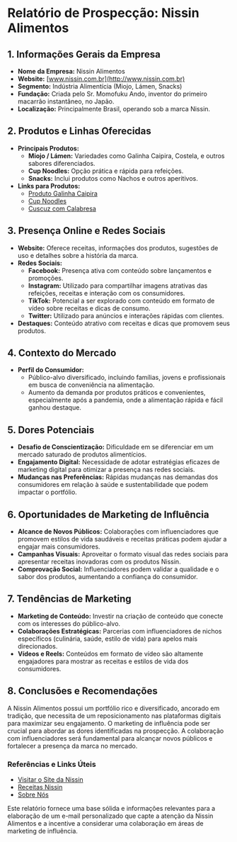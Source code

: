 # Relatório de Prospecção: Nissin Alimentos

## 1. Informações Gerais da Empresa
- **Nome da Empresa:** Nissin Alimentos
- **Website:** [www.nissin.com.br](http://www.nissin.com.br)
- **Segmento:** Indústria Alimentícia (Miojo, Lámen, Snacks)
- **Fundação:** Criada pelo Sr. Momofuku Ando, inventor do primeiro macarrão instantâneo, no Japão.
- **Localização:** Principalmente Brasil, operando sob a marca Nissin.

## 2. Produtos e Linhas Oferecidas
- **Principais Produtos:**
  - **Miojo / Lámen:** Variedades como Galinha Caipira, Costela, e outros sabores diferenciados.
  - **Cup Noodles:** Opção prática e rápida para refeições.
  - **Snacks:** Inclui produtos como Nachos e outros aperitivos.
- **Links para Produtos:**
  - [Produto Galinha Caipira](https://www.nissin.com.br/produto/galinha-caipira-4/)
  - [Cup Noodles](https://www.nissin.com.br/produto/yakissoba-3/)
  - [Cuscuz com Calabresa](https://www.nissin.com.br/produto/cuscuz-com-calabresa/)

## 3. Presença Online e Redes Sociais
- **Website:** Oferece receitas, informações dos produtos, sugestões de uso e detalhes sobre a história da marca.
- **Redes Sociais:** 
  - **Facebook:** Presença ativa com conteúdo sobre lançamentos e promoções.
  - **Instagram:** Utilizado para compartilhar imagens atrativas das refeições, receitas e interação com os consumidores.
  - **TikTok:** Potencial a ser explorado com conteúdo em formato de vídeo sobre receitas e dicas de consumo.
  - **Twitter:** Utilizado para anúncios e interações rápidas com clientes.
- **Destaques:** Conteúdo atrativo com receitas e dicas que promovem seus produtos.

## 4. Contexto do Mercado
- **Perfil do Consumidor:** 
  - Público-alvo diversificado, incluindo famílias, jovens e profissionais em busca de conveniência na alimentação.
  - Aumento da demanda por produtos práticos e convenientes, especialmente após a pandemia, onde a alimentação rápida e fácil ganhou destaque.

## 5. Dores Potenciais
- **Desafio de Conscientização:** Dificuldade em se diferenciar em um mercado saturado de produtos alimentícios.
- **Engajamento Digital:** Necessidade de adotar estratégias eficazes de marketing digital para otimizar a presença nas redes sociais.
- **Mudanças nas Preferências:** Rápidas mudanças nas demandas dos consumidores em relação à saúde e sustentabilidade que podem impactar o portfólio.

## 6. Oportunidades de Marketing de Influência
- **Alcance de Novos Públicos:** Colaborações com influenciadores que promovem estilos de vida saudáveis e receitas práticas podem ajudar a engajar mais consumidores.
- **Campanhas Visuais:** Aproveitar o formato visual das redes sociais para apresentar receitas inovadoras com os produtos Nissin.
- **Comprovação Social:** Influenciadores podem validar a qualidade e o sabor dos produtos, aumentando a confiança do consumidor.

## 7. Tendências de Marketing
- **Marketing de Conteúdo:** Investir na criação de conteúdo que conecte com os interesses do público-alvo.
- **Colaborações Estratégicas:** Parcerias com influenciadores de nichos específicos (culinária, saúde, estilo de vida) para apelos mais direcionados.
- **Vídeos e Reels:** Conteúdos em formato de vídeo são altamente engajadores para mostrar as receitas e estilos de vida dos consumidores.

## 8. Conclusões e Recomendações
A Nissin Alimentos possui um portfólio rico e diversificado, ancorado em tradição, que necessita de um reposicionamento nas plataformas digitais para maximizar seu engajamento. O marketing de influência pode ser crucial para abordar as dores identificadas na prospecção. A colaboração com influenciadores será fundamental para alcançar novos públicos e fortalecer a presença da marca no mercado.

### Referências e Links Úteis
- [Visitar o Site da Nissin](http://www.nissin.com.br)
- [Receitas Nissin](http://www.nissin.com.br/receitas/)
- [Sobre Nós](https://www.nissin.com.br/sobre-nos/)

Este relatório fornece uma base sólida e informações relevantes para a elaboração de um e-mail personalizado que capte a atenção da Nissin Alimentos e a incentive a considerar uma colaboração em áreas de marketing de influência.